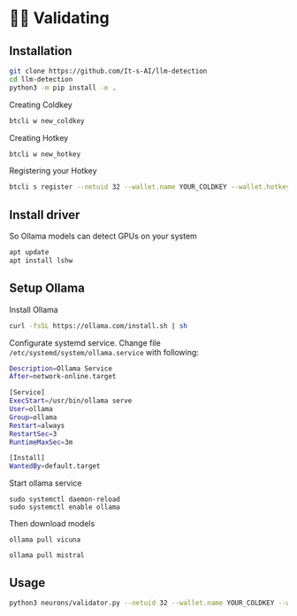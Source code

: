 # 🧑‍🏫 Validating

## Installation
```bash
git clone https://github.com/It-s-AI/llm-detection
cd llm-detection
python3 -m pip install -e . 
```


Creating Coldkey
```bash
btcli w new_coldkey
```
Creating Hotkey
```bash
btcli w new_hotkey
```
Registering your Hotkey
```bash
btcli s register --netuid 32 --wallet.name YOUR_COLDKEY --wallet.hotkey YOUR_HOTKEY
```

## Install driver

So Ollama models can detect GPUs on your system
```bash
apt update
apt install lshw
```

## Setup Ollama

Install Ollama
```bash
curl -fsSL https://ollama.com/install.sh | sh
```

Configurate systemd service. Change file `/etc/systemd/system/ollama.service` with following:

```bash
Description=Ollama Service
After=network-online.target

[Service]
ExecStart=/usr/bin/ollama serve
User=ollama
Group=ollama
Restart=always
RestartSec=3
RuntimeMaxSec=3m

[Install]
WantedBy=default.target
```

Start ollama service
```
sudo systemctl daemon-reload
sudo systemctl enable ollama
```

Then download models
```
ollama pull vicuna

ollama pull mistral
```



## Usage
```bash
python3 neurons/validator.py --netuid 32 --wallet.name YOUR_COLDKEY --wallet.hotkey YOUR_HOTKEY --logging.debug --neuron.device cuda:0 --axon.port 70000
```
